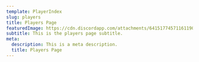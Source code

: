 ```yaml
---
template: PlayerIndex
slug: players
title: Players Page
featuredImage: https://cdn.discordapp.com/attachments/641517745711611904/641518722166554634/i-2jjFc85-X3.png
subtitle: This is the players page subtitle.
meta:
  description: This is a meta description.
  title: Players Page
---
```

